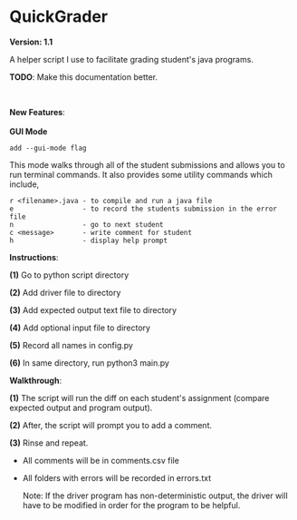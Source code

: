 # QuickGrader
__Version: 1.1__
<br/>

A helper script I use to facilitate grading student's java programs. 

__TODO__: Make this documentation better.

<br/>


__New Features__:
<br/>
 <br/>
__GUI Mode__<br/>

    add --gui-mode flag
This mode walks through all of the student submissions and allows you to run terminal commands. It
also provides some utility commands which include,

    r <filename>.java - to compile and run a java file
    e                 - to record the students submission in the error file
    n                 - go to next student
    c <message>       - write comment for student
    h                 - display help prompt


__Instructions__:

__(1)__ Go to python script directory

__(2)__ Add driver file to directory

__(3)__ Add expected output text file to directory

__(4)__ Add optional input file to directory

__(5)__ Record all names in config.py

__(6)__ In same directory, run python3 main.py

__Walkthrough__:

__(1)__ The script will run the diff on each student's assignment
(compare expected output and program output).

__(2)__ After, the script will prompt you to add a comment.

__(3)__ Rinse and repeat.


 - All comments will be in comments.csv file

 - All folders with errors will be recorded in errors.txt


	Note: If the driver program has non-deterministic output, the driver will
	have to be modified in order for the program to be helpful.
